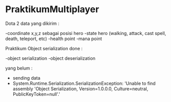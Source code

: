 # PraktikumMultiplayer
Dota 2 data yang dikirim :

-coordinate x,y,z sebagai posisi hero
-state hero (walking, attack, cast spell, death, teleport, etc)
-health point
-mana point

Praktikum Object serialization done :

-object serialization
-object deserialization

yang belum :

- sending data
- System.Runtime.Serialization.SerializationException: 'Unable to find assembly 'Object Serialization, Version=1.0.0.0, Culture=neutral, PublicKeyToken=null'.'

